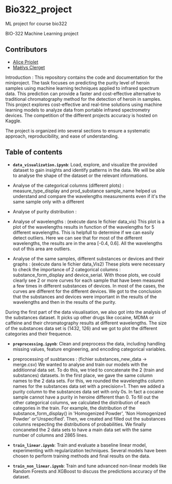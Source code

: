 # Bio322_project
ML project for course bio322

BIO-322 Machine Learning project 

## Contributors

- [Alice Priolet](https://github.com/alicepriolet)
- [Maëlys Clerget](https://github.com/maelysclerget)

Introduction : 
This repository contains the code and documentation for the miniproject. The task focuses on predicting the purity level of heroin samples using machine learning techniques applied to infrared spectrum data. This prediction can provide a faster and cost-effective alternative to traditional chromatography method for the detection of heroin in samples. This project explores cost-effective and real-time solutions using machine learning models to analyze data from portable infrared spectrometry devices. The competition of the different projects accuracy is hosted on Kaggle.

The project is organized into several sections to ensure a systematic approach, reproducibility, and ease of understanding.


## Table of contents 

- **`data_visualization.ipynb`**: 
Load, explore, and visualize the provided dataset to gain insights and identify patterns in the data. We will be able to analyse the shape of the dataset or the relevant informations. 

- Analyse of the categorical columns (different plots) :
measure_type_display and prod_substance 
sample_name helped us understand and compare the wavelengths measurements even if it's the same sample only with a different 

- Analyse of purity distribution : 


- Analyse of wavelengths : 
(exécute dans le fichier data_vis) 
This plot is a plot of the wavelengths results in function of the wavelengths for 5 different wavelengths. This is helpfull to determine if we can easily detect outliers. Here we can see that for most of the different wavelengths, the results are in the area [-0.4, 0.6]. All the wavelengths out of this area are outliers. 

- Analyse of the same samples, different substances or devices and their graphs : 
(exécute dans le fichier data_Vis2) 
These plots were necessary to check the importance of 2 categorical columns : substance_form_display and device_serial. With those plots, we could clearly see 2 or more curves for each sample that have been measured a few times in different substances of devices. In most of the cases, the curves are different for the different devices. We got to the conclusion that the substances and devices were important in the results of the wavelengths and then in the results of the purity.  

During the first part of the data visualisation, we also got into the analysis of the substances dataset. It picks up other drugs like cocaine, MDMA or caffeine and their chromatography results at different wavelengths. The size of the substances data set is (1432, 126) and we got to plot the different categories and their frequence. 


- **`preprocessing.ipynb`**: 
Clean and preprocess the data, including handling missing values, feature engineering, and encoding categorical variables.


+ preprocessing of susbtances : 
(fichier substances_new_data -> merge.csv)
We wanted to analyse and train our models with the additionnal data set. To do this, we tried to concatenate the 2 (train and substances) datasets. 
In the first place, we gave the same column names to the 2 data sets. For this, we rounded the wavelengths column names for the substances data set with a precision=1. Then we added a purity column to the substances data set with only 0s. In fact a cocaine sample cannot have a purity in heroine different than 0.
To fill out the other categorical columns, we calculated the distribution of each categories in the train. For example, the distribution of the substance_form_display() in 'Homogenized Powder', 'Non Homogenized Powder' or'Unspecified'. Then, we created and filled out the substances columns respecting the distributions of probabilities. 
We finally concaneted the 2 data sets to have a main data set with the same number of columns and 2865 lines.


- **`train_linear.ipynb`**: 
Train and evaluate a baseline linear model, experimenting with regularization techniques. Several models have been chosen to perform training methods and final results on the data. 

- **`train_non_linear.ipynb`**: 
Train and tune advanced non-linear models like Random Forests and XGBoost to discuss the predictions accuracy of the dataset.









